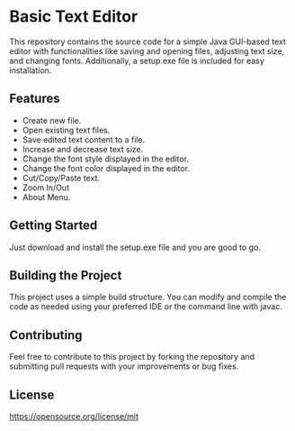 # Basic Text Editor

This repository contains the source code for a simple Java GUI-based text editor with functionalities like saving and opening files, adjusting text size, and changing fonts. Additionally, a setup.exe file is included for easy installation.
## Features

* Create new file.
* Open existing text files.
* Save edited text content to a file.
* Increase and decrease text size.
* Change the font style displayed in the editor.
* Change the font color displayed in the editor.
* Cut/Copy/Paste text.
* Zoom In/Out
* About Menu.

## Getting Started

Just download and install the setup.exe file and you are good to go.

## Building the Project

This project uses a simple build structure. You can modify and compile the code as needed using your preferred IDE or the command line with javac.

## Contributing

Feel free to contribute to this project by forking the repository and submitting pull requests with your improvements or bug fixes.

## License

https://opensource.org/license/mit

